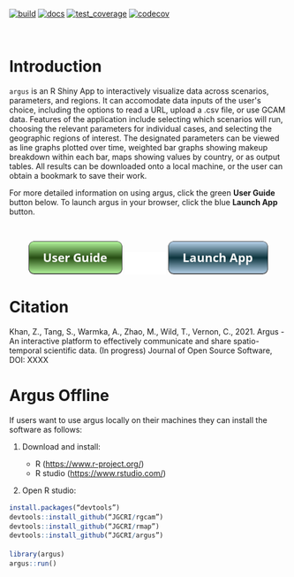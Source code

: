 <!-- badges: start -->
[![build](https://github.com/JGCRI/argus/actions/workflows/build.yml/badge.svg)](https://github.com/JGCRI/argus/actions/workflows/build.yml)
[![docs](https://github.com/JGCRI/argus/actions/workflows/docs.yaml/badge.svg?branch=main)](https://github.com/JGCRI/argus/actions/workflows/docs.yaml)
[![test_coverage](https://github.com/JGCRI/argus/actions/workflows/test_coverage.yml/badge.svg?branch=main)](https://github.com/JGCRI/argus/actions/workflows/test_coverage.yml)
[![codecov](https://codecov.io/gh/JGCRI/argus/branch/dev/graph/badge.svg?token=NDE0ZK7OHN)](https://codecov.io/gh/JGCRI/argus)
<!-- badges: end -->

<br>
  
<!-- ------------------------>
<!-- ------------------------>
# <a name="Introduction"></a>Introduction
<!-- ------------------------>
<!-- ------------------------>

`argus` is an R Shiny App to interactively visualize data across scenarios, parameters, and regions. It can accomodate data inputs of the user's choice,
including the options to read a URL, upload a .csv file, or use GCAM data. Features of the application include selecting which scenarios will run, 
choosing the relevant parameters for individual cases, and selecting the geographic regions of interest. The designated parameters can be viewed as 
line graphs plotted over time, weighted bar graphs showing makeup breakdown within each bar, maps showing values by country, or as output tables. 
All results can be downloaded onto a local machine, or the user can obtain a bookmark to save their work.

For more detailed information on using argus, click the green **User Guide** button below. 
To launch argus in your browser, click the blue **Launch App** button.

<br>

<p align="center">
<a href="https://jgcri.github.io/argus/articles/vignette_argus.html" target="_blank"><img src="https://github.com/JGCRI/jgcricolors/blob/main/vignettes/button_user_guide.PNG?raw=true" alt="https://jgcri.github.io/argus/articles/vignette_argus.html" height="60"/></a>
<img src="https://github.com/JGCRI/jgcricolors/blob/main/vignettes/button_divider.PNG?raw=true" height="40"/>
<a href="https://jgcri.shinyapps.io/argus/" target="_blank"><img src="https://github.com/JGCRI/jgcricolors/blob/main/vignettes/button_launch_app.PNG?raw=true" alt="https://jgcri.shinyapps.io/argus/" height="60"/></a>
</p>


<!-- ------------------------>
<!-- ------------------------>
# <a name="Citation"></a>Citation
<!-- ------------------------>
<!-- ------------------------>

Khan, Z., Tang, S., Warmka, A., Zhao, M., Wild, T., Vernon, C., 2021. Argus - An interactive platform to effectively communicate and share spatio-temporal scientific data. (In progress) Journal of Open Source Software, DOI: XXXX



<!-- ------------------------>
<!-- ------------------------>
# <a name="Argus Offline"></a>Argus Offline
<!-- ------------------------>
<!-- ------------------------>

If users want to use argus locally on their machines they can install the software as follows:

1. Download and install:
    - R (https://www.r-project.org/)
    - R studio (https://www.rstudio.com/)  
    
2. Open R studio:

```r
install.packages(“devtools”)
devtools::install_github(“JGCRI/rgcam”)
devtools::install_github(“JGCRI/rmap”)
devtools::install_github(“JGCRI/argus”)

library(argus)
argus::run()
```



  
